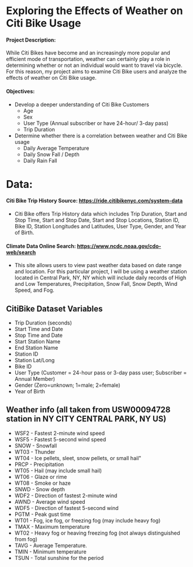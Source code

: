 # Exploring the Effects of Weather on Citi Bike Usage

#### Project Description:
While Citi Bikes have become and an increasingly more popular and efficient mode of transportation, weather can certainly play a role in determining whether or not an individual would want to travel via bicycle. For this reason, my project aims to examine Citi Bike users and analyze the effects of weather on Citi Bike usage. 
#### Objectives: 
- Develop a deeper understanding of Citi Bike Customers
    - Age
    - Sex
    - User Type (Annual subscriber or have 24-hour/ 3-day pass)
    - Trip Duration
- Determine whether there is a correlation between weather and Citi Bike usage
    - Daily Average Temperature
    - Daily Snow Fall / Depth
    - Daily Rain Fall

# Data:

#### Citi Bike Trip History Source: https://ride.citibikenyc.com/system-data
- Citi Bike offers Trip History data which includes Trip Duration, Start and Stop Time, Start and Stop Date, Start and Stop Locations, Station ID, Bike ID, Station Longitudes and Latitudes, User Type, Gender, and Year of Birth.

#### Climate Data Online Search: https://www.ncdc.noaa.gov/cdo-web/search
- This site allows users to view past weather data based on date range and location. For this particular project, I will be using a weather station located in Central Park, NY, NY which will include daily records of High and Low Temperatures, Precipitation, Snow Fall, Snow Depth, Wind Speed, and Fog.

## CitiBike Dataset Variables
- Trip Duration (seconds)
- Start Time and Date
- Stop Time and Date
- Start Station Name
- End Station Name
- Station ID
- Station Lat/Long
- Bike ID
- User Type (Customer = 24-hour pass or 3-day pass user; Subscriber = Annual Member)
- Gender (Zero=unknown; 1=male; 2=female)
- Year of Birth


## Weather info (all taken from USW00094728	station in NY CITY CENTRAL PARK, NY US)
- WSF2 - Fastest 2-minute wind speed
- WSF5 - Fastest 5-second wind speed
- SNOW - Snowfall
- WT03 - Thunder
- WT04 - Ice pellets, sleet, snow pellets, or small hail"
- PRCP - Precipitation
- WT05 - Hail (may include small hail)
- WT06 - Glaze or rime
- WT08 - Smoke or haze
- SNWD - Snow depth
- WDF2 - Direction of fastest 2-minute wind
- AWND - Average wind speed
- WDF5 - Direction of fastest 5-second wind
- PGTM - Peak gust time
- WT01 - Fog, ice fog, or freezing fog (may include heavy fog)
- TMAX - Maximum temperature
- WT02 - Heavy fog or heaving freezing fog (not always distinguished from fog)
- TAVG - Average Temperature.
- TMIN - Minimum temperature
- TSUN - Total sunshine for the period
